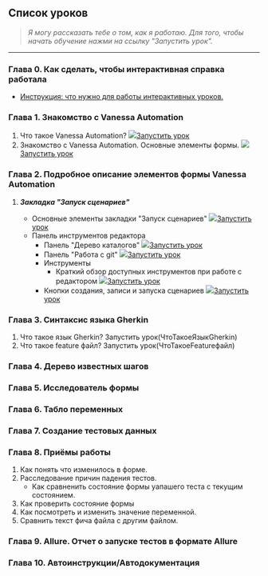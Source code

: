﻿## Список уроков
> *Я могу рассказать тебе о том, как я работаю. Для того, чтобы начать обучение нажми на ссылку "Запустить урок".*
---
### Глава 0. Как сделать, чтобы интерактивная справка работала
   * [Инструкция: что нужно для работы интерактивных уроков.](https://github.com/Pr-Mex/vanessa-automation/blob/develop/docs/InteractiveHelp/SettingUpInteractiveHelp.md)


### Глава 1. Знакомство с Vanessa Automation

   1. Что такое Vanessa Automation? ![](https://github.com/Pr-Mex/vanessa-automation/blob/develop/training/pict/mortarboard.png?raw=true)[Запустить урок](ЧтоТакоеVanessaAutomation)
   1. Знакомство с Vanessa Automation. Основные элементы формы. ![](https://github.com/Pr-Mex/vanessa-automation/blob/develop/training/pict/mortarboard.png?raw=true)[Запустить урок](ЗнакомствоСVanessaAutomationОсновныеЭлементыФормы)

### Глава 2. Подробное описание элементов формы Vanessa Automation
   1. ***Закладка "Запуск сценариев"***

       - Основные элементы закладки "Запуск сценариев" ![](https://github.com/Pr-Mex/vanessa-automation/blob/develop/training/pict/mortarboard.png?raw=true)[Запустить урок](ОсновныеЭлементыЗакладкиЗапускСценариев)
       - Панель инструментов редактора
           - Панель "Дерево каталогов" ![](https://github.com/Pr-Mex/vanessa-automation/blob/develop/training/pict/mortarboard.png?raw=true)[Запустить урок](ОписаниеПанелиДеревоКаталогов)
           - Панель "Работа с git" ![](https://github.com/Pr-Mex/vanessa-automation/blob/develop/training/pict/mortarboard.png?raw=true)[Запустить урок](ОписаниеПанелиРаботаСGit)
           - Инструменты
              - Краткий обзор доступных инструментов при работе с редактором ![](https://github.com/Pr-Mex/vanessa-automation/blob/develop/training/pict/mortarboard.png?raw=true)[Запустить урок](КраткийОбзорДоступныхИнструментовПриРаботеСРедактором)
           - Кнопки создания, записи и запуска сценариев ![](https://github.com/Pr-Mex/vanessa-automation/blob/develop/training/pict/mortarboard.png?raw=true)[Запустить урок](КнопкиЗапускаСценариев)              

### Глава 3. Синтаксис языка Gherkin

   1. Что такое язык Gherkin? Запустить урок(ЧтоТакоеЯзыкGherkin)
   1. Что такое feature файл? Запустить урок(ЧтоТакоеFeatureфайл)


### Глава 4. Дерево известных шагов

### Глава 5. Исследователь формы
### Глава 6. Табло переменных

### Глава 7. Создание тестовых данных
### Глава 8. Приёмы работы
   1. Как понять что изменилось в форме.
   1. Расследование причин падения тестов.
       - Как сравненить состояние формы уапашего теста с текущим состоянием.
   1. Как проверить состояние формы
   1. Как посмотреть и изменить значение переменной.
   1. Сравнить текст фича файла с другим файлом.
   
### Глава 9. Allure. Отчет о запуске тестов в формате Allure

### Глава 10. Автоинструкции/Автодокументация
